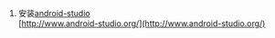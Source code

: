 1. 安装[android-studio](http://www.android-studio.org/)  
   [http://www.android-studio.org/](http://www.android-studio.org/)



